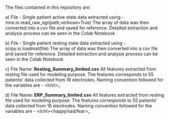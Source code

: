 The files contained in this repository are:

a) File - Single patient active state data extracted using - mne.io.read_raw_egi(path,verbose=True)
The array of data was then converted into a csv file and saved for reference. Detailed extraction and analysis process can be seen in the Colab Notebook

b) File - Single patient resting state data extracted using - scipy.io.loadmat(file)
The array of data was then converted into a csv file and saved for reference. Detailed extraction and analysis process can be seen in the Colab Notebook

c) File Name: **Resting_Summary_limited.csv** 
All features extracted from resting file used for modeling purpose. The features corresponds to 55 patients' data collected from 16 electrodes.
Naming convention followed for the variables are - <lr/nl>_<feature>_<resting>_<electode number>

d) File Name: **ERP_Summary_limited.csv**
All features extracted from resting file used for modeling purpose. The features corresponds to 55 patients' data collected from 16 electrodes.
Naming convention followed for the variables are - <lr/nl>_<feature>_<happy/sad/fear>_<electode number>
